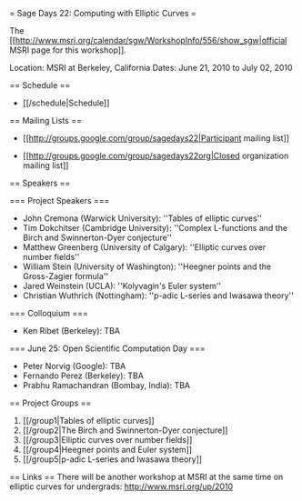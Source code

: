 = Sage Days 22: Computing with Elliptic Curves =

The [[http://www.msri.org/calendar/sgw/WorkshopInfo/556/show_sgw|official MSRI page for this workshop]].

Location: MSRI at Berkeley, California
Dates: June 21, 2010 to July 02, 2010

== Schedule ==

   * [[/schedule|Schedule]]

== Mailing Lists ==

   * [[http://groups.google.com/group/sagedays22|Participant mailing list]]

   * [[http://groups.google.com/group/sagedays22org|Closed organization mailing list]]

== Speakers ==

=== Project Speakers ===
   * John Cremona (Warwick University): ''Tables of elliptic curves''
   * Tim Dokchitser (Cambridge University): ''Complex L-functions and the Birch and Swinnerton-Dyer conjecture''
   * Matthew Greenberg (University of Calgary): ''Elliptic curves over number fields''
   * William Stein (University of Washington): ''Heegner points and the Gross-Zagier formula''
   * Jared Weinstein (UCLA): ''Kolyvagin's Euler system''
   * Christian Wuthrich (Nottingham): ''p-adic L-series and Iwasawa theory''

=== Colloquium ===
   * Ken Ribet (Berkeley): TBA

=== June 25: Open Scientific Computation Day ===
   * Peter Norvig (Google): TBA
   * Fernando Perez (Berkeley): TBA
   * Prabhu Ramachandran (Bombay, India): TBA

== Project Groups ==

 1. [[/group1|Tables of elliptic curves]]
 1. [[/group2|The Birch and Swinnerton-Dyer conjecture]]
 1. [[/group3|Elliptic curves over number fields]]
 1. [[/group4|Heegner points and Euler system]]
 1. [[/group5|p-adic L-series and Iwasawa theory]]


== Links ==
   There will be another workshop at MSRI at the same time on elliptic curves for undergrads: http://www.msri.org/up/2010
